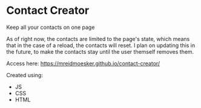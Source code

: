 # Contact Creator
Keep all your contacts on one page

As of right now, the contacts are limited to the page's state, which means that in the case of a reload, the contacts will reset. I plan on updating this in the future, to make the contacts stay until the user themself removes them.

Access here: https://mreidmoesker.github.io/contact-creator/

Created using:
- JS
- CSS
- HTML
